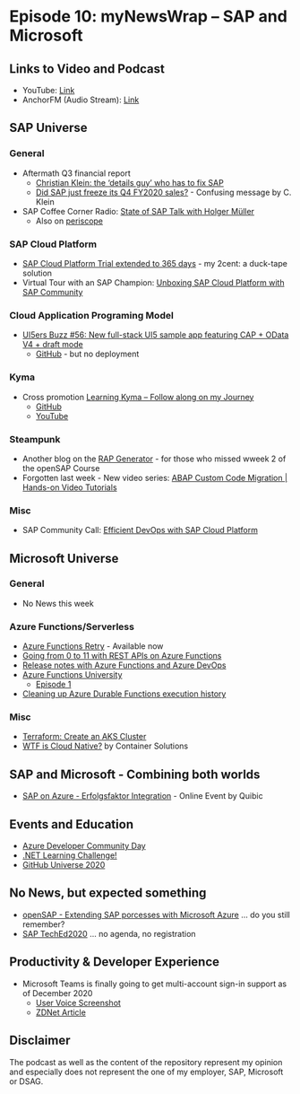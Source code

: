 # Episode 10: myNewsWrap – SAP and Microsoft 

## Links to Video and Podcast
* YouTube: [Link](https://youtu.be/f3LX9Pt5If8) 
* AnchorFM (Audio Stream): [Link](https://anchor.fm/christian-lechner/episodes/myNewsWrap--SAP-and-Microsoft-Episode-10-em3vir) 

## SAP Universe

### General
* Aftermath Q3 financial report
    * [Christian Klein: the ‘details guy’ who has to fix SAP ](https://www.ft.com/content/fbaabe9d-c7e6-4d32-b6fd-78c546818bc9)
    * [Did SAP just freeze its Q4 FY2020 sales?](https://diginomica-com.cdn.ampproject.org/c/s/diginomica.com/did-sap-just-freeze-its-q4-fy2020-sales?amp) - Confusing message by C. Klein
* SAP Coffee Corner Radio: [State of SAP Talk with Holger Müller](https://anchor.fm/sap-community-podcast/episodes/Episode-46---State-of-SAP-Talk-with-Holger-Mller-elvslr)
    * Also on [periscope](https://www.pscp.tv/w/1yoKMXoopqdxQ)

### SAP Cloud Platform
* [SAP Cloud Platform Trial extended to 365 days](https://twitter.com/thomas_jung/status/1324345416670941184?s=20) - my 2cent: a duck-tape solution 
* Virtual Tour with an SAP Champion: [Unboxing SAP Cloud Platform with SAP Community](https://www.sap.com/documents/2020/11/60b9ecdf-b97d-0010-87a3-c30de2ffd8ff.html)

### Cloud Application Programing Model
* [UI5ers Buzz #56: New full-stack UI5 sample app featuring CAP + OData V4 + draft mode](https://blogs.sap.com/2020/11/06/ui5ers-buzz-56-new-full-stack-ui5-sample-app-featuring-cap-odata-v4-draft-mode/)
    * [GitHub](https://github.com/SAP-samples/ui5-cap-event-app) - but no deployment

### Kyma
* Cross promotion [Learning Kyma – Follow along on my Journey](https://blogs.sap.com/2020/11/02/learning-kyma-follow-along-on-my-journey/)
    * [GitHub](https://github.com/lechnerc77/learningKyma)
    * [YouTube](https://www.youtube.com/watch?v=wqQflgmyboY&list=PLmZLSvJAm8FabPF4hLjScx-dDl84NK3l5)

### Steampunk
* Another blog on the [RAP Generator](https://blogs.sap.com/2020/11/01/missed-opensap-week-2-generate-your-rap-object/) - for those who missed wweek 2 of the openSAP Course
* Forgotten last week - New video series: [ABAP Custom Code Migration | Hands-on Video Tutorials](https://blogs.sap.com/2020/10/20/abap-custom-code-migration-hands-on-video-tutorials/)

### Misc
* SAP Community Call: [Efficient DevOps with SAP Cloud Platform](https://youtu.be/FFCiU0ZUHXA)

## Microsoft Universe

### General
* No News this week

### Azure Functions/Serverless
* [Azure Functions Retry](https://docs.microsoft.com/en-us/azure/azure-functions/functions-bindings-error-pages?tabs=csharp#retry-policies) - Available now
* [Going from 0 to 11 with REST APIs on Azure Functions](https://dev.to/azure/going-from-0-to-11-with-rest-apis-on-azure-functions-f2n)
* [Release notes with Azure Functions and Azure DevOps](https://daniel-krzyczkowski.github.io/Release-Notes-With-Azure-Functions-And-Azure-DevOps/)
* [Azure Functions University](https://github.com/marcduiker/azure-functions-university)
    * [Episode 1](https://youtu.be/5k35dlBAXxA)
* [Cleaning up Azure Durable Functions execution history](https://joonasw.net/view/cleaning-up-azure-durable-functions-execution-history)

### Misc
* [Terraform: Create an AKS Cluster](https://build5nines.com/terraform-create-an-aks-cluster/)
* [WTF is Cloud Native?](https://www.container-solutions.com/wtf-is-cloud-native) by Container Solutions

## SAP and Microsoft - Combining both worlds
* [SAP on Azure - Erfolgsfaktor Integration](https://www.eventbrite.de/e/webcast-sap-on-azure-erfolgsfaktor-integration-fur-sap-ms-partner-tickets-124531351625) - Online Event by Quibic

## Events and Education
* [Azure Developer Community Day](https://www.meetup.com/de-DE/Azure-DEV-Munich/events/274351872/)
* [.NET Learning Challenge!](https://dev.to/dotnet/net-learning-challenge-4008)
* [GitHub Universe 2020](https://githubuniverse.com/)

## No News, but expected something
* [openSAP - Extending SAP porcesses with Microsoft Azure](https://twitter.com/openSAP/status/1320773150645358593) ... do you still remember?
* [SAP TechEd2020](https://events.sap.com/teched-global/en/tracks_sessions) ... no agenda, no registration

## Productivity & Developer Experience
* Microsoft Teams is finally going to get multi-account sign-in support as of December 2020 
    * [User Voice Screenshot](https://twitter.com/ra_koellner/status/1324090038133624833?s=21)
    * [ZDNet Article](https://www.zdnet.com/article/microsoft-teams-to-get-multi-account-sign-in-support-in-december/)

## Disclaimer
The podcast as well as the content of the repository represent my opinion and especially does not represent the one of my employer, SAP, Microsoft or DSAG. 
